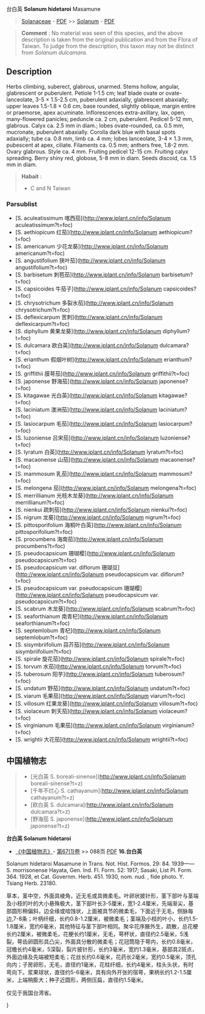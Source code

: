 台白英 **Solanum hidetaroi** Masamune

> [Solanaceae](http://www.iplant.cn/info/Solanaceae?t=foc) - [PDF](http://www.iplant.cn/foc/pdf/Solanaceae.pdf) >> [Solanum](http://www.iplant.cn/info/Solanum?t=foc) - [PDF](http://www.iplant.cn/foc/pdf/Solanum.pdf)

> **Comment** : 
> No material was seen of this species, and the above description is taken from the original publication and from the Flora of Taiwan. To judge from the description, this taxon may not be distinct from *Solanum dulcamara*.

## Description

Herbs climbing, suberect, glabrous, unarmed. Stems hollow, angular, glabrescent or puberulent. Petiole 1-1.5 cm; leaf blade ovate or ovate-lanceolate, 3-5 × 1.5-2.5 cm, puberulent adaxially, glabrescent abaxially; upper leaves 1.5-1.8 × 0.6 cm, base rounded, slightly oblique, margin entire or praemorse, apex acuminate. Inflorescences extra-axillary, lax, open, many-flowered panicles; peduncle ca. 2 cm, puberulent. Pedicel 5-12 mm, glabrous. Calyx ca. 2.5 mm in diam.; lobes ovate-rounded, ca. 0.5 mm, mucronate, puberulent abaxially. Corolla dark blue with basal spots adaxially; tube ca. 0.8 mm, limb ca. 4 mm; lobes lanceolate, 3-4 × 1.3 mm, pubescent at apex, ciliate. Filaments ca. 0.5 mm; anthers free, 1.8-2 mm. Ovary glabrous. Style ca. 4 mm. Fruiting pedicel 12-15 cm. Fruiting calyx spreading. Berry shiny red, globose, 5-8 mm in diam. Seeds discoid, ca. 1.5 mm in diam.


> **Habait** : 
>* C and N Taiwan


### Parsublist

* [S.  aculeatissimum  喀西茄](http://www.iplant.cn/info/Solanum aculeatissimum?t=foc)
* [S.  aethiopicum  红茄](http://www.iplant.cn/info/Solanum aethiopicum?t=foc)
* [S.  americanum  少花龙葵](http://www.iplant.cn/info/Solanum americanum?t=foc)
* [S.  angustifolium  狭叶茄](http://www.iplant.cn/info/Solanum angustifolium?t=foc)
* [S.  barbisetum  刺苞茄](http://www.iplant.cn/info/Solanum barbisetum?t=foc)
* [S.  capsicoides  牛茄子](http://www.iplant.cn/info/Solanum capsicoides?t=foc)
* [S.  chrysotrichum  多裂水茄](http://www.iplant.cn/info/Solanum chrysotrichum?t=foc)
* [S.  deflexicarpum  苦刺](http://www.iplant.cn/info/Solanum deflexicarpum?t=foc)
* [S.  diphyllum  黄果龙葵](http://www.iplant.cn/info/Solanum diphyllum?t=foc)
* [S.  dulcamara  欧白英](http://www.iplant.cn/info/Solanum dulcamara?t=foc)
* [S.  erianthum  假烟叶树](http://www.iplant.cn/info/Solanum erianthum?t=foc)
* [S.  griffithii  膜萼茄](http://www.iplant.cn/info/Solanum griffithii?t=foc)
* [S.  japonense  野海茄](http://www.iplant.cn/info/Solanum japonense?t=foc)
* [S.  kitagawae  光白英](http://www.iplant.cn/info/Solanum kitagawae?t=foc)
* [S.  laciniatum  澳洲茄](http://www.iplant.cn/info/Solanum laciniatum?t=foc)
* [S.  lasiocarpum  毛茄](http://www.iplant.cn/info/Solanum lasiocarpum?t=foc)
* [S.  luzoniense  吕宋茄](http://www.iplant.cn/info/Solanum luzoniense?t=foc)
* [S.  lyratum  白英](http://www.iplant.cn/info/Solanum lyratum?t=foc)
* [S.  macaonense  山茄](http://www.iplant.cn/info/Solanum macaonense?t=foc)
* [S.  mammosum  乳茄](http://www.iplant.cn/info/Solanum mammosum?t=foc)
* [S.  melongena  茄](http://www.iplant.cn/info/Solanum melongena?t=foc)
* [S.  merrillianum  光枝木龙葵](http://www.iplant.cn/info/Solanum merrillianum?t=foc)
* [S.  nienkui  疏刺茄](http://www.iplant.cn/info/Solanum nienkui?t=foc)
* [S.  nigrum  龙葵](http://www.iplant.cn/info/Solanum nigrum?t=foc)
* [S.  pittosporifolium  海桐叶白英](http://www.iplant.cn/info/Solanum pittosporifolium?t=foc)
* [S.  procumbens  海南茄](http://www.iplant.cn/info/Solanum procumbens?t=foc)
* [S.  pseudocapsicum  珊瑚樱](http://www.iplant.cn/info/Solanum pseudocapsicum?t=foc)
* [S.  pseudocapsicum var. diflorum  珊瑚豆](http://www.iplant.cn/info/Solanum pseudocapsicum var. diflorum?t=foc)
* [S.  pseudocapsicum var. pseudocapsicum  珊瑚樱](http://www.iplant.cn/info/Solanum pseudocapsicum var. pseudocapsicum?t=foc)
* [S.  scabrum  木龙葵](http://www.iplant.cn/info/Solanum scabrum?t=foc)
* [S.  seaforthianum  南青杞](http://www.iplant.cn/info/Solanum seaforthianum?t=foc)
* [S.  septemlobum  青杞](http://www.iplant.cn/info/Solanum septemlobum?t=foc)
* [S.  sisymbriifolium  蒜芥茄](http://www.iplant.cn/info/Solanum sisymbriifolium?t=foc)
* [S.  spirale  旋花茄](http://www.iplant.cn/info/Solanum spirale?t=foc)
* [S.  torvum  水茄](http://www.iplant.cn/info/Solanum torvum?t=foc)
* [S.  tuberosum  阳芋](http://www.iplant.cn/info/Solanum tuberosum?t=foc)
* [S.  undatum  野茄](http://www.iplant.cn/info/Solanum undatum?t=foc)
* [S.  viarum  毛果茄](http://www.iplant.cn/info/Solanum viarum?t=foc)
* [S.  villosum  红果龙葵](http://www.iplant.cn/info/Solanum villosum?t=foc)
* [S.  violaceum  刺天茄](http://www.iplant.cn/info/Solanum violaceum?t=foc)
* [S.  virginianum  毛果茄](http://www.iplant.cn/info/Solanum virginianum?t=foc)
* [S.  wrightii  大花茄](http://www.iplant.cn/info/Solanum wrightii?t=foc)


## 中国植物志

> * [光白英  S.  boreali-sinense](http://www.iplant.cn/info/Solanum boreali-sinense?t=z)
> * [千年不烂心  S.  cathayanum](http://www.iplant.cn/info/Solanum cathayanum?t=z)
> * [欧白英  S.  dulcamara](http://www.iplant.cn/info/Solanum dulcamara?t=z)
> * [野海茄  S.  japonense](http://www.iplant.cn/info/Solanum japonense?t=z)

**台白英 Solanum hidetaroi**

* [《中国植物志》](http://www.iplant.cn/frps)- [第67(1)卷](http://www.iplant.cn/frps/vol/67(1)) >> 088页 [PDF](http://www.iplant.cn/frps/pdf/67(1)/088c.pdf)
**16.台白英**

Solanum hidetaroi Masamune in Trans. Not. Hist. Formos. 29: 84. 1939——S. morrisonense Hayata, Gen. Ind. Fl. Form. 52: 1917; Sasaki, List Pl. Form. 364. 1928, et Cat. Governm. Herb. 451. 1930, nom. nud. , fide photo. Y. Tsiang Herb. 23180.

草本，茎中空，外面具棱角，近无毛或具微柔毛。叶卵状披针形，茎下部叶与茎端及小枝的叶的大小悬殊极大，茎下部叶长3-5厘米，宽1-2.4厘米，先端渐尖，基部圆形稍偏斜，边全缘或啮蚀状，上面被具节的微柔毛，下面近于无毛，侧脉每边,7-8条；叶柄纤细，长约0.8-1.2厘米，被微柔毛；茎端及小枝的叶小，长约1.5-1.8厘米，宽约6毫米，其他特征与茎下部叶相同。聚伞花序腋外生，疏散，总花梗长约2厘米，被微柔毛，花梗长约1厘米，无毛，萼杯状，直径约2.5毫米，5浅裂，萼齿卵圆形具凸尖，外面具分散的微柔毛；花冠筒隐于萼内，长约0.8毫米，冠檐长约4毫米，5深裂，裂片披针形，长约3毫米，宽约1.3毫米，基部具2斑点，外面边缘及先端被短柔毛；花丝长约0.6毫米，花药长2毫米，宽约0.5毫米，顶孔向内；子房卵形，无毛，直径约1毫米，花柱纤细，长约4毫米，柱头头状，有时弯向下。浆果球状，直径约5-6毫米，具有向外开张的宿萼，果柄长约1.2-1.5厘米，上端稍膨大；种子近圆形，两侧压扁，直径约1.5毫米。

仅见于我国台湾省。

}